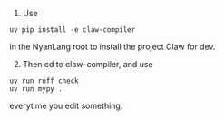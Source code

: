 1. Use 
```
uv pip install -e claw-compiler
```
in the NyanLang root to install the project Claw for dev.

2. Then cd to claw-compiler, and use 
```
uv run ruff check
uv run mypy .
```
everytime you edit something.